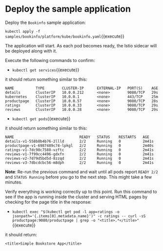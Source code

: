 # Deploy the sample application

Deploy the `Bookinfo` sample application:

`kubectl apply -f samples/bookinfo/platform/kube/bookinfo.yaml`{{execute}}

The application will start. As each pod becomes ready, the Istio sidecar will be deployed along with it.

Execute the following commands to confirm:

- `kubectl get services`{{execute}}

it should return something similar to this:

```
NAME          TYPE        CLUSTER-IP      EXTERNAL-IP   PORT(S)    AGE
details       ClusterIP   10.0.0.212      <none>        9080/TCP   29s
kubernetes    ClusterIP   10.0.0.1        <none>        443/TCP    25m
productpage   ClusterIP   10.0.0.57       <none>        9080/TCP   28s
ratings       ClusterIP   10.0.0.33       <none>        9080/TCP   29s
reviews       ClusterIP   10.0.0.28       <none>        9080/TCP   29s
```

- `kubectl get pods`{{execute}}

it should return something similar to this:

```
NAME                              READY   STATUS    RESTARTS   AGE
details-v1-558b8b4b76-2llld       2/2     Running   0          2m41s
productpage-v1-6987489c74-lpkgl   2/2     Running   0          2m40s
ratings-v1-7dc98c7588-vzftc       2/2     Running   0          2m41s
reviews-v1-7f99cc4496-gdxfn       2/2     Running   0          2m41s
reviews-v2-7d79d5bd5d-8zzqd       2/2     Running   0          2m41s
reviews-v3-7dbcdcbc56-m8dph       2/2     Running   0          2m41s
```

**Note**: Re-run the previous command and wait until all pods report `READY 2/2` and `STATUS Running` before you go to the next step. This might take a few minutes.

Verify everything is working correctly up to this point. Run this command to see if the app is running inside the cluster and serving HTML pages by checking for the page title in the response:

- `kubectl exec "$(kubectl get pod -l app=ratings -o jsonpath='{.items[0].metadata.name}')" -c ratings -- curl -sS productpage:9080/productpage | grep -o "<title>.*</title>"`{{execute}}

it should return:

```
<title>Simple Bookstore App</title>
```